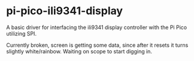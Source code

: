 # pi-pico-ili9341-display
A basic driver for interfacing the ili9341 display controller with the Pi Pico utilizing SPI.

Currently broken, screen is getting some data, since after it resets it turns slightly white/rainbow. Waiting on scope to start digging in.

